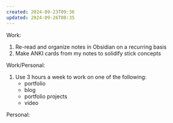 ```yaml
---
created: 2024-09-23T09:36
updated: 2024-09-26T08:35
---
```

Work: 
1. Re-read and organize notes in Obsidian on a recurring basis
2. Make ANKI cards from my notes to solidify stick concepts

Work/Personal:
1. Use 3 hours a week to work on one of the following:
	- portfolio
	- blog
	- portfolio projects
	- video 

Personal: 